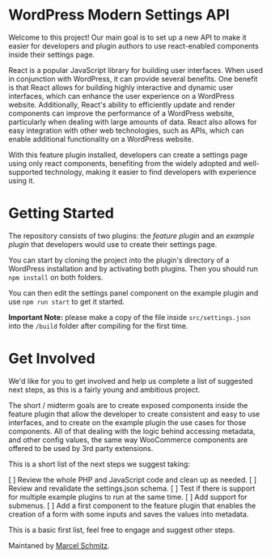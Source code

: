 # WordPress Modern Settings API #
Welcome to this project! Our main goal is to set up a new API to make it easier for developers and plugin authors to use react-enabled components inside their settings page. 

React is a popular JavaScript library for building user interfaces. When used in conjunction with WordPress, it can provide several benefits. One benefit is that React allows for building highly interactive and dynamic user interfaces, which can enhance the user experience on a WordPress website. Additionally, React's ability to efficiently update and render components can improve the performance of a WordPress website, particularly when dealing with large amounts of data. React also allows for easy integration with other web technologies, such as APIs, which can enable additional functionality on a WordPress website. 

With this feature plugin installed, developers can create a settings page using only react components, benefiting from the widely adopted and well-supported technology, making it easier to find developers with experience using it.

# Getting Started #
The repository consists of two plugins: the *feature plugin* and an *example plugin* that developers would use to create their settings page.

You can start by cloning the project into the plugin's directory of a WordPress installation and by activating both plugins. Then you should run `npm install` on both folders. 

You can then edit the settings panel component on the example plugin and use `npm run start` to get it started. 

**Important Note:** please make a copy of the file inside `src/settings.json` into the `/build` folder after compiling for the first time. 

# Get Involved #
We'd like for you to get involved and help us complete a list of suggested next steps, as this is a fairly young and ambitious project.

The short / midterm goals are to create exposed components inside the feature plugin that allow the developer to create consistent and easy to use interfaces, and to create on the example plugin the use cases for those components. All of that dealing with the logic behind accessing metadata, and other config values, the same way WooCommerce components are offered to be used by 3rd party extensions.

This is a short list of the next steps we suggest taking:

[ ] Review the whole PHP and JavaScript code and clean up as needed.
[ ] Review and revalidate the settings.json schema.
[ ] Test if there is support for multiple example plugins to run at the same time.
[ ] Add support for submenus.
[ ] Add a first component to the feature plugin that enables the creation of a form with some inputs and saves the values into metadata.

This is a basic first list, feel free to engage and suggest other steps. 

Maintaned by [Marcel Schmitz](https://twitter.com/schmitzoide).

